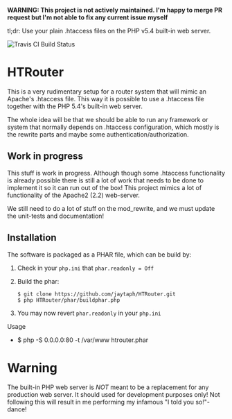 **WARNING: This project is not actively maintained. I'm happy to merge PR request but I'm not able to fix any current issue myself** 

tl;dr: Use your plain .htaccess files on the PHP v5.4 built-in web server.

![Travis CI Build Status](https://secure.travis-ci.org/jaytaph/HTRouter.png)

HTRouter
========
This is a very rudimentary setup for a router system that will mimic an Apache's .htaccess file. This way it is
possible to use a .htaccess file together with the PHP 5.4's built-in web server.

The whole idea will be that we should be able to run any framework or system that normally depends on .htaccess
configuration, which mostly is the rewrite parts and maybe some authentication/authorization.


Work in progress
----------------
This stuff is work in progress. Although though some .htaccess functionality is already possible there is still a lot of
work that needs to be done to implement it so it can run out of the box! This project mimics a lot of functionality of
the Apache2 (2.2) web-server.

We still need to do a lot of stuff on the mod_rewrite, and we must update the unit-tests and documentation!


Installation
------------

The software is packaged as a PHAR file, which can be build by:

 1. Check in your `php.ini` that `phar.readonly = Off`
 2. Build the phar:

        $ git clone https://github.com/jaytaph/HTRouter.git
        $ php HTRouter/phar/buildphar.php

 3. You may now revert `phar.readonly` in your `php.ini`

Usage

 * $ php -S 0.0.0.0:80 -t /var/www htrouter.phar

Warning
=======
The built-in PHP web server is *NOT* meant to be a replacement for any production web server. It should used for
development purposes only! Not following this will result in me performing my infamous "I told you so!"-dance!
